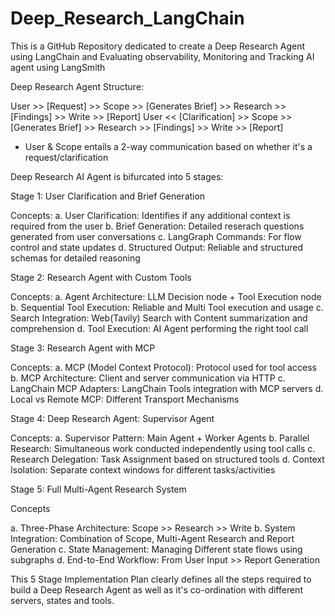 # Deep_Research_LangChain
This is a GitHub Repository dedicated to create a Deep Research Agent using LangChain and Evaluating observability, Monitoring  and Tracking AI agent using LangSmith

Deep Research Agent Structure:

User >> [Request] >> Scope >> [Generates Brief] >> Research >> [Findings] >> Write >> [Report]
User << [Clarification] >> Scope >> [Generates Brief] >> Research >> [Findings] >> Write >> [Report]

- User & Scope entails a 2-way communication based on whether it's a request/clarification

Deep Research AI Agent is bifurcated into 5 stages:

Stage 1: User Clarification and Brief Generation

Concepts:
a. User Clarification: Identifies if any additional context is required from the user
b. Brief Generation: Detailed reserach questions generated from user conversations
c. LangGraph Commands: For flow control and state updates
d. Structured Output: Reliable and structured schemas for detailed reasoning

Stage 2: Research Agent with Custom Tools 

Concepts:
a. Agent Architecture: LLM Decision node + Tool Execution node
b. Sequential Tool Execution: Reliable and Multi Tool execution and usage
c. Search Integration: Web(Tavily) Search with Content summarization and comprehension
d. Tool Execution: AI Agent performing the right tool call

Stage 3:  Research Agent with MCP 

Concepts:
a. MCP (Model Context Protocol): Protocol used for tool access
b. MCP Architecture: Client and server communication via HTTP
c. LangChain MCP Adapters: LangChain Tools integration with MCP servers
d. Local vs Remote MCP: Different Transport Mechanisms

Stage 4: Deep Research Agent: Supervisor Agent

Concepts:
a. Supervisor Pattern: Main Agent + Worker Agents
b. Parallel Research: Simultaneous work conducted independently using tool calls
c. Research Delegation: Task Assignment based on structured tools
d. Context Isolation: Separate context windows for different tasks/activities

Stage 5:  Full Multi-Agent Research System

Concepts

a. Three-Phase Architecture: Scope >> Research >> Write
b. System Integration: Combination of Scope, Multi-Agent Research and Report Generation
c. State Management: Managing Different state flows using subgraphs
d. End-to-End Workflow: From User Input >> Report Generation

This 5 Stage Implementation Plan clearly defines all the steps required to build a Deep Research Agent as well as it's co-ordination with different servers, states and tools.
